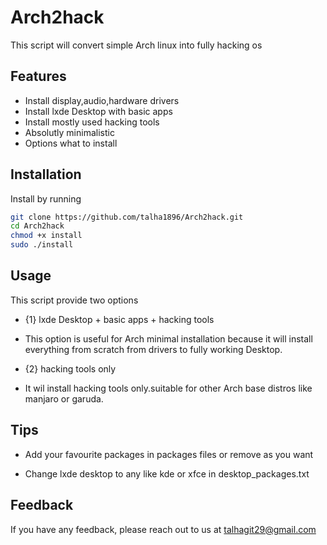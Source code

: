 
# Arch2hack

This script will convert simple Arch linux into fully hacking os


## Features

- Install display,audio,hardware drivers
- Install lxde Desktop with basic apps
- Install mostly used hacking tools
- Absolutly minimalistic
- Options what to install 


## Installation

Install by running
```bash
git clone https://github.com/talha1896/Arch2hack.git  
cd Arch2hack
chmod +x install
sudo ./install
```
    
## Usage

This script provide two options
- {1} lxde Desktop + basic apps + hacking tools 
- This option is useful for Arch minimal installation because it will install everything from scratch from drivers to fully working Desktop.

- {2} hacking tools only
- It wil install hacking tools only.suitable for other Arch base distros like manjaro or garuda.



## Tips

- Add your favourite packages in packages files or remove as you want

- Change lxde desktop to any like kde or xfce in desktop_packages.txt



## Feedback

If you have any feedback, please reach out to us at talhagit29@gmail.com

